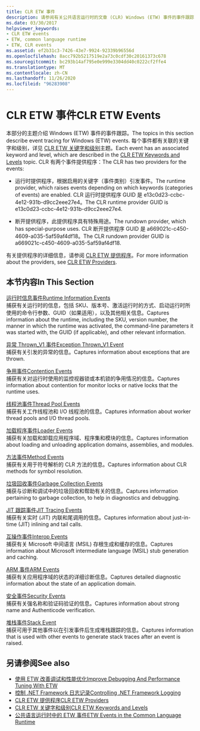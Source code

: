 ```yaml
---
title: CLR ETW 事件
description: 请参阅有关公共语言运行时的文章 (CLR) Windows (ETW) 事件的事件跟踪。 有两个事件提供程序：运行时提供程序和断开提供程序。
ms.date: 03/30/2017
helpviewer_keywords:
- CLR ETW events
- ETW, common language runtime
- ETW, CLR events
ms.assetid: ef2b31c3-7426-43e7-9924-92339b96556d
ms.openlocfilehash: 8acc792b5217519e2a73c0cdf30c20161373c678
ms.sourcegitcommit: bc293b14af795e0e999e3304dd40c0222cf2ffe4
ms.translationtype: MT
ms.contentlocale: zh-CN
ms.lasthandoff: 11/26/2020
ms.locfileid: "96283908"
---
```

# <a name="clr-etw-events"></a><span data-ttu-id="3515a-104">CLR ETW 事件</span><span class="sxs-lookup"><span data-stu-id="3515a-104">CLR ETW Events</span></span>

<span data-ttu-id="3515a-105">本部分的主题介绍 Windows (ETW) 事件的事件跟踪。</span><span class="sxs-lookup"><span data-stu-id="3515a-105">The topics in this section describe event tracing for Windows (ETW) events.</span></span> <span data-ttu-id="3515a-106">每个事件都有关联的关键字和级别，详见 [CLR ETW 关键字和级别](clr-etw-keywords-and-levels.md)主题。</span><span class="sxs-lookup"><span data-stu-id="3515a-106">Each event has an associated keyword and level, which are described in the [CLR ETW Keywords and Levels](clr-etw-keywords-and-levels.md) topic.</span></span> <span data-ttu-id="3515a-107">CLR 有两个事件提供程序：</span><span class="sxs-lookup"><span data-stu-id="3515a-107">The CLR has two providers for the events:</span></span>  
  
- <span data-ttu-id="3515a-108">运行时提供程序，根据启用的关键字（事件类别）引发事件。</span><span class="sxs-lookup"><span data-stu-id="3515a-108">The runtime provider, which raises events depending on which keywords (categories of events) are enabled.</span></span> <span data-ttu-id="3515a-109">CLR 运行时提供程序 GUID 是 e13c0d23-ccbc-4e12-931b-d9cc2eee27e4。</span><span class="sxs-lookup"><span data-stu-id="3515a-109">The CLR runtime provider GUID is e13c0d23-ccbc-4e12-931b-d9cc2eee27e4.</span></span>  
  
- <span data-ttu-id="3515a-110">断开提供程序，此提供程序具有特殊用途。</span><span class="sxs-lookup"><span data-stu-id="3515a-110">The rundown provider, which has special-purpose uses.</span></span> <span data-ttu-id="3515a-111">CLR 断开提供程序 GUID 是 a669021c-c450-4609-a035-5af59af4df18。</span><span class="sxs-lookup"><span data-stu-id="3515a-111">The CLR rundown provider GUID is a669021c-c450-4609-a035-5af59af4df18.</span></span>  
  
 <span data-ttu-id="3515a-112">有关提供程序的详细信息，请参阅 [CLR ETW 提供程序](clr-etw-providers.md)。</span><span class="sxs-lookup"><span data-stu-id="3515a-112">For more information about the providers, see [CLR ETW Providers](clr-etw-providers.md).</span></span>  
  
## <a name="in-this-section"></a><span data-ttu-id="3515a-113">本节内容</span><span class="sxs-lookup"><span data-stu-id="3515a-113">In This Section</span></span>  

 [<span data-ttu-id="3515a-114">运行时信息事件</span><span class="sxs-lookup"><span data-stu-id="3515a-114">Runtime Information Events</span></span>](runtime-information-etw-events.md)  
 <span data-ttu-id="3515a-115">捕获有关运行时的信息，包括 SKU、版本号、激活运行时的方式、启动运行时所使用的命令行参数、GUID（如果适用），以及其他相关信息。</span><span class="sxs-lookup"><span data-stu-id="3515a-115">Captures information about the runtime, including the SKU, version number, the manner in which the runtime was activated, the command-line parameters it was started with, the GUID (if applicable), and other relevant information.</span></span>  
  
 [<span data-ttu-id="3515a-116">异常 Thrown_V1 事件</span><span class="sxs-lookup"><span data-stu-id="3515a-116">Exception Thrown_V1 Event</span></span>](exception-thrown-v1-etw-event.md)  
 <span data-ttu-id="3515a-117">捕获有关引发的异常的信息。</span><span class="sxs-lookup"><span data-stu-id="3515a-117">Captures information about exceptions that are thrown.</span></span>  
  
 [<span data-ttu-id="3515a-118">争用事件</span><span class="sxs-lookup"><span data-stu-id="3515a-118">Contention Events</span></span>](contention-etw-events.md)  
 <span data-ttu-id="3515a-119">捕获有关对运行时使用的监控视器锁或本机锁的争用情况的信息。</span><span class="sxs-lookup"><span data-stu-id="3515a-119">Captures information about contention for monitor locks or native locks that the runtime uses.</span></span>  
  
 [<span data-ttu-id="3515a-120">线程池事件</span><span class="sxs-lookup"><span data-stu-id="3515a-120">Thread Pool Events</span></span>](thread-pool-etw-events.md)  
 <span data-ttu-id="3515a-121">捕获有关工作线程池和 I/O 线程池的信息。</span><span class="sxs-lookup"><span data-stu-id="3515a-121">Captures information about worker thread pools and I/O thread pools.</span></span>  
  
 [<span data-ttu-id="3515a-122">加载程序事件</span><span class="sxs-lookup"><span data-stu-id="3515a-122">Loader Events</span></span>](loader-etw-events.md)  
 <span data-ttu-id="3515a-123">捕获有关加载和卸载应用程序域、程序集和模块的信息。</span><span class="sxs-lookup"><span data-stu-id="3515a-123">Captures information about loading and unloading application domains, assemblies, and modules.</span></span>  
  
 [<span data-ttu-id="3515a-124">方法事件</span><span class="sxs-lookup"><span data-stu-id="3515a-124">Method Events</span></span>](method-etw-events.md)  
 <span data-ttu-id="3515a-125">捕获有关用于符号解析的 CLR 方法的信息。</span><span class="sxs-lookup"><span data-stu-id="3515a-125">Captures information about CLR methods for symbol resolution.</span></span>  
  
 [<span data-ttu-id="3515a-126">垃圾回收事件</span><span class="sxs-lookup"><span data-stu-id="3515a-126">Garbage Collection Events</span></span>](garbage-collection-etw-events.md)  
 <span data-ttu-id="3515a-127">捕获与诊断和调试中的垃圾回收和帮助有关的信息。</span><span class="sxs-lookup"><span data-stu-id="3515a-127">Captures information pertaining to garbage collection, to help in diagnostics and debugging.</span></span>  
  
 [<span data-ttu-id="3515a-128">JIT 跟踪事件</span><span class="sxs-lookup"><span data-stu-id="3515a-128">JIT Tracing Events</span></span>](jit-tracing-etw-events.md)  
 <span data-ttu-id="3515a-129">捕获有关实时 (JIT) 内联和尾调用的信息。</span><span class="sxs-lookup"><span data-stu-id="3515a-129">Captures information about just-in-time (JIT) inlining and tail calls.</span></span>  
  
 [<span data-ttu-id="3515a-130">互操作事件</span><span class="sxs-lookup"><span data-stu-id="3515a-130">Interop Events</span></span>](interop-etw-events.md)  
 <span data-ttu-id="3515a-131">捕获有关 Microsoft 中间语言 (MSIL) 存根生成和缓存的信息。</span><span class="sxs-lookup"><span data-stu-id="3515a-131">Captures information about Microsoft intermediate language (MSIL) stub generation and caching.</span></span>  
  
 [<span data-ttu-id="3515a-132">ARM 事件</span><span class="sxs-lookup"><span data-stu-id="3515a-132">ARM Events</span></span>](application-domain-resource-monitoring-arm-etw-events.md)  
 <span data-ttu-id="3515a-133">捕获有关应用程序域的状态的详细诊断信息。</span><span class="sxs-lookup"><span data-stu-id="3515a-133">Captures detailed diagnostic information about the state of an application domain.</span></span>  
  
 [<span data-ttu-id="3515a-134">安全事件</span><span class="sxs-lookup"><span data-stu-id="3515a-134">Security Events</span></span>](security-etw-events.md)  
 <span data-ttu-id="3515a-135">捕获有关强名称和验证码验证的信息。</span><span class="sxs-lookup"><span data-stu-id="3515a-135">Captures information about strong name and Authenticode verification.</span></span>  
  
 [<span data-ttu-id="3515a-136">堆栈事件</span><span class="sxs-lookup"><span data-stu-id="3515a-136">Stack Event</span></span>](stack-etw-event.md)  
 <span data-ttu-id="3515a-137">捕获可用于其他事件以在引发事件后生成堆栈跟踪的信息。</span><span class="sxs-lookup"><span data-stu-id="3515a-137">Captures information that is used with other events to generate stack traces after an event is raised.</span></span>  
  
## <a name="see-also"></a><span data-ttu-id="3515a-138">另请参阅</span><span class="sxs-lookup"><span data-stu-id="3515a-138">See also</span></span>

- [<span data-ttu-id="3515a-139">使用 ETW 改善调试和性能优化</span><span class="sxs-lookup"><span data-stu-id="3515a-139">Improve Debugging And Performance Tuning With ETW</span></span>](/archive/msdn-magazine/2007/april/event-tracing-improve-debugging-and-performance-tuning-with-etw)
- [<span data-ttu-id="3515a-140">控制 .NET Framework 日志记录</span><span class="sxs-lookup"><span data-stu-id="3515a-140">Controlling .NET Framework Logging</span></span>](controlling-logging.md)
- [<span data-ttu-id="3515a-141">CLR ETW 提供程序</span><span class="sxs-lookup"><span data-stu-id="3515a-141">CLR ETW Providers</span></span>](clr-etw-providers.md)
- [<span data-ttu-id="3515a-142">CLR ETW 关键字和级别</span><span class="sxs-lookup"><span data-stu-id="3515a-142">CLR ETW Keywords and Levels</span></span>](clr-etw-keywords-and-levels.md)
- [<span data-ttu-id="3515a-143">公共语言运行时中的 ETW 事件</span><span class="sxs-lookup"><span data-stu-id="3515a-143">ETW Events in the Common Language Runtime</span></span>](etw-events-in-the-common-language-runtime.md)
